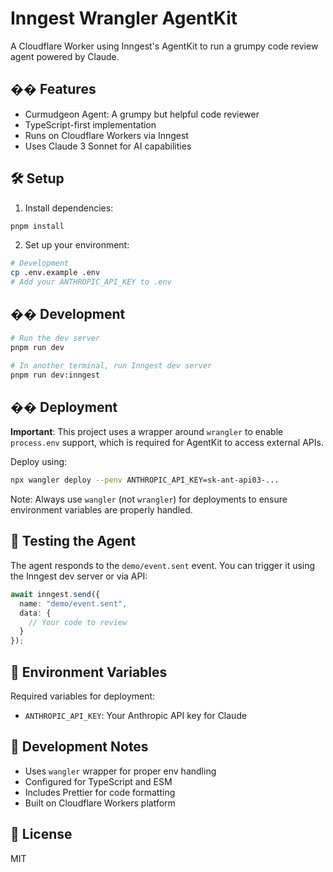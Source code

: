 # Inngest Wrangler AgentKit

A Cloudflare Worker using Inngest's AgentKit to run a grumpy code review agent powered by Claude.

## �� Features

- Curmudgeon Agent: A grumpy but helpful code reviewer
- TypeScript-first implementation
- Runs on Cloudflare Workers via Inngest
- Uses Claude 3 Sonnet for AI capabilities

## 🛠 Setup

1. Install dependencies:
```bash
pnpm install
```

2. Set up your environment:
```bash
# Development
cp .env.example .env
# Add your ANTHROPIC_API_KEY to .env
```

## �� Development

```bash
# Run the dev server
pnpm run dev

# In another terminal, run Inngest dev server
pnpm run dev:inngest
```

## �� Deployment

**Important**: This project uses a wrapper around `wrangler` to enable `process.env` support, which is required for AgentKit to access external APIs.

Deploy using:
```bash
npx wangler deploy --penv ANTHROPIC_API_KEY=sk-ant-api03-...
```

Note: Always use `wangler` (not `wrangler`) for deployments to ensure environment variables are properly handled.

## 🧪 Testing the Agent

The agent responds to the `demo/event.sent` event. You can trigger it using the Inngest dev server or via API:

```typescript
await inngest.send({
  name: "demo/event.sent",
  data: {
    // Your code to review
  }
});
```

## 🔑 Environment Variables

Required variables for deployment:
- `ANTHROPIC_API_KEY`: Your Anthropic API key for Claude

## 🚧 Development Notes

- Uses `wangler` wrapper for proper env handling
- Configured for TypeScript and ESM
- Includes Prettier for code formatting
- Built on Cloudflare Workers platform

## 📝 License

MIT
